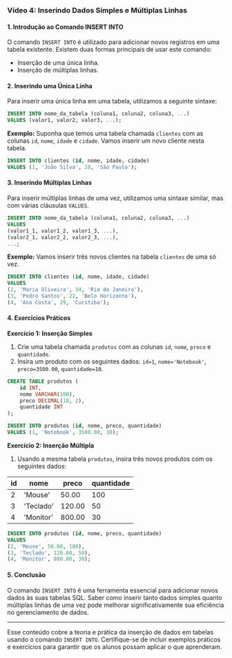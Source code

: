 ### Vídeo 4: Inserindo Dados Simples e Múltiplas Linhas

#### **1. Introdução ao Comando INSERT INTO**
O comando `INSERT INTO` é utilizado para adicionar novos registros em uma tabela existente. Existem duas formas principais de usar este comando:

- Inserção de uma única linha.
- Inserção de múltiplas linhas.

#### **2. Inserindo uma Única Linha**
Para inserir uma única linha em uma tabela, utilizamos a seguinte sintaxe:

```sql
INSERT INTO nome_da_tabela (coluna1, coluna2, coluna3, ...)
VALUES (valor1, valor2, valor3, ...);
```

**Exemplo:**
Suponha que temos uma tabela chamada `clientes` com as colunas `id`, `nome`, `idade` e `cidade`. Vamos inserir um novo cliente nesta tabela.

```sql
INSERT INTO clientes (id, nome, idade, cidade)
VALUES (1, 'João Silva', 28, 'São Paulo');
```

#### **3. Inserindo Múltiplas Linhas**
Para inserir múltiplas linhas de uma vez, utilizamos uma sintaxe similar, mas com várias cláusulas `VALUES`.

```sql
INSERT INTO nome_da_tabela (coluna1, coluna2, coluna3, ...)
VALUES 
(valor1_1, valor1_2, valor1_3, ...),
(valor2_1, valor2_2, valor2_3, ...),
...;
```

**Exemplo:**
Vamos inserir três novos clientes na tabela `clientes` de uma só vez.

```sql
INSERT INTO clientes (id, nome, idade, cidade)
VALUES 
(2, 'Maria Oliveira', 34, 'Rio de Janeiro'),
(3, 'Pedro Santos', 22, 'Belo Horizonte'),
(4, 'Ana Costa', 29, 'Curitiba');
```

#### **4. Exercícios Práticos**

**Exercício 1: Inserção Simples**
1. Crie uma tabela chamada `produtos` com as colunas `id`, `nome`, `preco` e `quantidade`.
2. Insira um produto com os seguintes dados: `id=1`, `nome='Notebook'`, `preco=3500.00`, `quantidade=10`.

```sql
CREATE TABLE produtos (
    id INT,
    nome VARCHAR(100),
    preco DECIMAL(10, 2),
    quantidade INT
);

INSERT INTO produtos (id, nome, preco, quantidade)
VALUES (1, 'Notebook', 3500.00, 10);
```

**Exercício 2: Inserção Múltipla**
1. Usando a mesma tabela `produtos`, insira três novos produtos com os seguintes dados:

| id | nome          | preco   | quantidade |
|----|---------------|---------|------------|
| 2  | 'Mouse'       | 50.00   | 100        |
| 3  | 'Teclado'     | 120.00  | 50         |
| 4  | 'Monitor'     | 800.00  | 30         |

```sql
INSERT INTO produtos (id, nome, preco, quantidade)
VALUES 
(2, 'Mouse', 50.00, 100),
(3, 'Teclado', 120.00, 50),
(4, 'Monitor', 800.00, 30);
```

#### **5. Conclusão**
O comando `INSERT INTO` é uma ferramenta essencial para adicionar novos dados às suas tabelas SQL. Saber como inserir tanto dados simples quanto múltiplas linhas de uma vez pode melhorar significativamente sua eficiência no gerenciamento de dados.

---

Esse conteúdo cobre a teoria e prática da inserção de dados em tabelas usando o comando `INSERT INTO`. Certifique-se de incluir exemplos práticos e exercícios para garantir que os alunos possam aplicar o que aprenderam.
